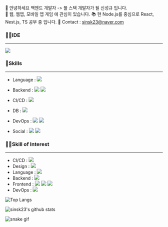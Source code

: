 👋 안녕하세요 백엔드 개발자 -> 풀 스택 개발자가 될 신성규 입니다.  
👀 웹, 웹앱, 모바일 앱 게임 에 관심이 있습니다.
📚 현 Node.js를 중심으로 React, Nest.js, TS 공부 중 입니다.
👨 Contact : sinsk23@naver.com

### 👩‍💻IDE

------------

<img src="https://img.shields.io/badge/Visual studio code-7952B3?style=for-the-badge&logo=Visual studio code&logoColor=white">

### 🌟Skills

------------

- Language : <img src="https://img.shields.io/badge/Javascript-F7DF1E?style=for-the-badge&logo=Javascript&logoColor=black">
    
- Backend : <img src= "https://img.shields.io/badge/Node.js-339933?style=for-the-badge&logo=nodedotjs&logoColor=white"> <img src= "https://img.shields.io/badge/Express.js-000000?style=for-the-badge&logo=express&logoColor=white"> 
  
  
- CI/CD : <img src="https://img.shields.io/badge/Jenkins-F80000?style=for-the-badge&logo=Jenkins&logoColor=white">
  
- DB : <img src="https://img.shields.io/badge/MySQL-005C84?style=for-the-badge&logo=mysql&logoColor=white">
  
- DevOps : 
  <img src="https://img.shields.io/badge/Amazon_AWS-FF9900?style=for-the-badge&logo=amazonaws&logoColor=white">
  <img src="https://img.shields.io/badge/Nginx-009639?style=for-the-badge&logo=nginx&logoColor=white">
- Social : <img src= "https://img.shields.io/badge/GitHub-100000?style=for-the-badge&logo=github&logoColor=white"> <img src= "https://img.shields.io/badge/Notion-000000?style=for-the-badge&logo=notion&logoColor=white">
 
 

### 👨‍💻Skill of Interest

------------


- CI/CD : <img src="https://img.shields.io/badge/GitHub_Actions-2088FF?style=for-the-badge&logo=github-actions&logoColor=white">
- Design : <img src="https://img.shields.io/badge/Figma-F05032?style=for-the-badge&logo=Figma&logoColor=white">
- Language : <img src= "https://img.shields.io/badge/TypeScript-007ACC?style=for-the-badge&logo=typescript&logoColor=white">  
- Backend : <img src = "https://img.shields.io/badge/nestjs-E0234E?style=for-the-badge&logo=nestjs&logoColor=white">
- Frontend : <img src = "https://img.shields.io/badge/React-20232A?style=for-the-badge&logo=react&logoColor=61DAFB"> <img src = "https://img.shields.io/badge/Redux-593D88?style=for-the-badge&logo=redux&logoColor=white"> <img src = "https://img.shields.io/badge/Vue.js-35495E?style=for-the-badge&logo=vuedotjs&logoColor=4FC08D">
- DevOps : <img src = "https://img.shields.io/badge/Docker-2CA5E0?style=for-the-badge&logo=docker&logoColor=white"> 

![Top Langs](https://github-readme-stats.vercel.app/api/top-langs/?username=sinsk23&layout=compact&theme=tokyonight)

![sinsk23's github stats](https://github-readme-stats.vercel.app/api?username=sinsk23&show_icons=true&theme=tokyonight)

![snake gif](https://github.com/sinsk23/sinsk23/blob/output/github-contribution-grid-snake.svg)

<!---
sinsk23/sinsk23 is a ✨ special ✨ repository because its `README.md` (this file) appears on your GitHub profile.
You can click the Preview link to take a look at your changes.
--->
